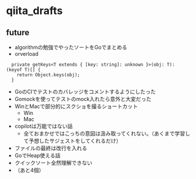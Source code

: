 # qiita_drafts

## future

- algorithmの勉強でやったソートをGoでまとめる
- orverload

```
  private getKeys<T extends { [key: string]: unknown }>(obj: T): (keyof T)[] {
    return Object.keys(obj);
  }
```

* GoのCIでテストのカバレッジをコメントするようにしたった
* Gomockを使ってテストのmock入れたら意外と大変だった
* WinとMacで部分的にスクショを撮るショートカット
    * Win
    * Mac
* copilotは万能ではない話
    * 全ておまかせではこっちの意図は汲み取ってくれない。（あくまで学習して予想したサジェストをしてくれるだけ）
* ファイルの最終は改行を入れる
* GoでHeap使える話
* クイックソート全然理解できない
* （あと4個）
